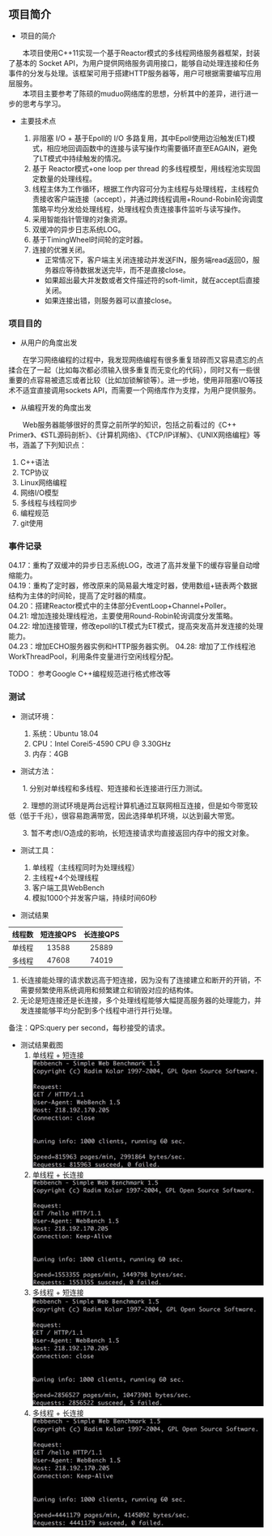 ## 项目简介  
  
 * 项目的简介  
  
&emsp;&emsp;本项目使用C++11实现一个基于Reactor模式的多线程网络服务器框架，封装了基本的 Socket API，为用户提供网络服务调用接口，能够自动处理连接和任务事件的分发与处理。该框架可用于搭建HTTP服务器等，用户可根据需要编写应用层服务。  
&emsp;&emsp;本项目主要参考了陈硕的muduo网络库的思想，分析其中的差异，进行进一步的思考与学习。   
   
 * 主要技术点  
  
   1. 非阻塞 I/O + 基于Epoll的 I/O 多路复用，其中Epoll使用边沿触发(ET)模式，相应地回调函数中的连接与读写操作均需要循环直至EAGAIN，避免了LT模式中持续触发的情况。  
   2. 基于 Reactor模式+one loop per thread 的多线程模型，用线程池实现固定数量的处理线程。  
   3. 线程主体为工作循环，根据工作内容可分为主线程与处理线程，主线程负责接收客户端连接（accept），并通过跨线程调用+Round-Robin轮询调度策略平均分发给处理线程，处理线程负责连接事件监听与读写操作。  
   4. 采用智能指针管理的对象资源。
   5. 双缓冲的异步日志系统LOG。
   6. 基于TimingWheel时间轮的定时器。
   6. 连接的优雅关闭。
      * 正常情况下，客户端主关闭连接动并发送FIN，服务端read返回0，服务器应等待数据发送完毕，而不是直接close。  
      * 如果超出最大并发数或者文件描述符的soft-limit，就在accept后直接关闭。  
      * 如果连接出错，则服务器可以直接close。  
  
### 项目目的  
  
 * 从用户的角度出发  
  
&emsp;&emsp;在学习网络编程的过程中，我发现网络编程有很多重复琐碎而又容易遗忘的点揉合在了一起（比如每次都必须输入很多重复而无变化的代码），同时又有一些很重要的点容易被遗忘或者比较（比如加锁解锁等）。进一步地，使用非阻塞I/O等技术不适宜直接调用sockets API，而需要一个网络库作为支撑，为用户提供服务。  
  
 * 从编程开发的角度出发  
  
&emsp;&emsp;Web服务器能够很好的贯穿之前所学的知识，包括之前看过的《C++ Primer》、《STL源码剖析》、《计算机网络》、《TCP/IP详解》、《UNIX网络编程》等书，涵盖了下列知识点：  
    
   1. C++语法  
   2. TCP协议  
   3. Linux网络编程  
   4. 网络I/O模型  
   5. 多线程与线程同步  
   6. 编程规范  
   7. git使用  

### 事件记录
04.17：重构了双缓冲的异步日志系统LOG，改进了高并发量下的缓存容量自动增缩能力。  
04.19：重构了定时器，修改原来的简易最大堆定时器，使用数组+链表两个数据结构为主体的时间轮，提高了定时器的精度。  
04.20：搭建Reactor模式中的主体部分EventLoop+Channel+Poller。  
04.21: 增加连接处理线程池，主要使用Round-Robin轮询调度分发策略。  
04.22: 增加连接管理，修改epoll的LT模式为ET模式，提高突发高并发连接的处理能力。  
04.23：增加ECHO服务器实例和HTTP服务器实例。 
04.28: 增加了工作线程池WorkThreadPool，利用条件变量进行空闲线程分配。

TODO： 参考Google C++编程规范进行格式修改等
  
### 测试  
  
 * 测试环境：  
   1. 系统：Ubuntu 18.04  
   2. CPU：Intel Corei5-4590 CPU @ 3.30GHz  
   3. 内存：4GB  
  
 * 测试方法：  
  
&emsp;&emsp;1. 分别对单线程和多线程、短连接和长连接进行压力测试。  
  
&emsp;&emsp;2. 理想的测试环境是两台远程计算机通过互联网相互连接，但是如今带宽较低（低于千兆），很容易跑满带宽，因此选择单机环境，以达到最大带宽。  
  
&emsp;&emsp;3. 暂不考虑I/O造成的影响，长短连接请求均直接返回内存中的报文对象。  
  
 * 测试工具：  
   1. 单线程（主线程同时为处理线程）  
   2. 主线程+4个处理线程  
   3. 客户端工具WebBench  
   4. 模拟1000个并发客户端，持续时间60秒 

 * 测试结果  
  
| 线程数 | 短连接QPS | 长连接QPS |   
| - | :-: | :-: |   
| 单线程 | 13588 | 25889 |   
| 多线程| 47608 | 74019 |   

   1. 长连接能处理的请求数远高于短连接，因为没有了连接建立和断开的开销，不需要频繁使用系统调用和频繁建立和销毁对应的结构体。  
   2. 无论是短连接还是长连接，多个处理线程能够大幅提高服务器的处理能力，并发连接能够平均分配到多个线程中进行并行处理。  

备注：QPS:query per second，每秒接受的请求。

 * 测试结果截图
   1. 单线程 + 短连接
![WebBench](https://github.com/Lixin-SCUT/Network-Library/blob/master/test/resultImage/single%2Bshort.jpg)
   2. 单线程 + 长连接
![WebBench](https://github.com/Lixin-SCUT/Network-Library/blob/master/test/resultImage/single%2Bkeepalive.jpg)
   3. 多线程 + 短连接
![WebBench](https://github.com/Lixin-SCUT/Network-Library/blob/master/test/resultImage/multi%2Bshort.jpg)
   4. 多线程 + 长连接
![WebBench](https://github.com/Lixin-SCUT/Network-Library/blob/master/test/resultImage/multi%2Bkeepalive.jpg)



